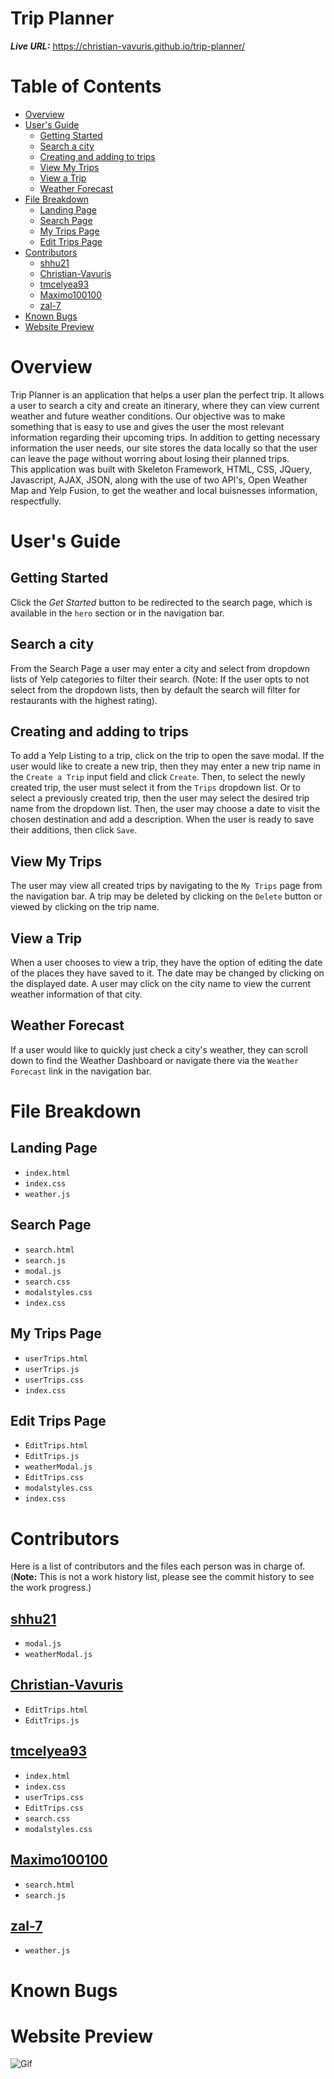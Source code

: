 # Trip Planner

__*Live URL:*__  https://christian-vavuris.github.io/trip-planner/

# Table of Contents
- [Overview](#overview)
- [User's Guide](#users-guide)
  * [Getting Started](#getting-started)
  * [Search a city](#search-a-city)
  * [Creating and adding to trips](#creating-and-adding-to-trips)
  * [View My Trips](#view-my-trips)
  * [View a Trip](#view-a-trip)
  * [Weather Forecast](#weather-forecast)
- [File Breakdown](#file-breakdown)
  * [Landing Page](#landing-page)
  * [Search Page](#search-page)
  * [My Trips Page](#my-trips-page)
  * [Edit Trips Page](#edit-trips-page)
- [Contributors](#contributors)
  * [shhu21](#shhu21)
  * [Christian-Vavuris](#christian-vavuris)
  * [tmcelyea93](#tmcelyea93)
  * [Maximo100100](#maximo100100)
  * [zal-7](#zal-7)
- [Known Bugs](#known-bugs)
- [Website Preview](#website-preview)

# Overview
Trip Planner is an application that helps a user plan the perfect trip. It allows a user to search a city and create an itinerary, where they can view current weather and future weather conditions.  Our objective was to make something that is easy to use and gives the user the most relevant information regarding their upcoming trips. In addition to getting necessary information the user needs, our site stores the data locally so that the user can leave the page without worring about losing their planned trips. 
</br>
This application was built with Skeleton Framework, HTML, CSS, JQuery, Javascript, AJAX, JSON, along with the use of two API's, Open Weather Map and Yelp Fusion, to get the weather and local buisnesses information, respectfully.

# User's Guide

## Getting Started 
Click the *Get Started* button to be redirected to the search page, which is available in the `hero` section or in the navigation bar.

## Search a city
From the Search Page a user may enter a city and select from dropdown lists of Yelp categories to filter their search. (Note: If the user opts to not select from the dropdown lists, then by default the search will filter for restaurants with the highest rating). 

## Creating and adding to trips
To add a Yelp Listing to a trip, click on the trip to open the save modal.  If the user would like to create a new trip, then they may enter a new trip name in the `Create a Trip` input field and click `Create`.  Then, to select the newly created trip, the user must select it from the `Trips` dropdown list.  Or to select a previously created trip, then the user may select the desired trip name from the dropdown list.  Then, the user may choose a date to visit the chosen destination and add a description.  When the user is ready to save their additions, then click `Save`.

## View My Trips
The user may view all created trips by navigating to the `My Trips` page from the navigation bar. A trip may be deleted by clicking on the `Delete` button or viewed by clicking on the trip name.

## View a Trip
When a user chooses to view a trip, they have the option of editing the date of the places they have saved to it.  The date may be changed by clicking on the displayed date.  A user may click on the city name to view the current weather information of that city.

## Weather Forecast
If a user would like to quickly just check a city's weather, they can scroll down to find the Weather Dashboard or navigate there via the `Weather Forecast` link in the navigation bar.

# File Breakdown

## Landing Page
* `index.html`
* `index.css`
* `weather.js`

## Search Page
* `search.html`
* `search.js`
* `modal.js`
* `search.css`
* `modalstyles.css`
* `index.css`

## My Trips Page
* `userTrips.html`
* `userTrips.js`
* `userTrips.css`
* `index.css`

## Edit Trips Page
* `EditTrips.html`
* `EditTrips.js`
* `weatherModal.js`
* `EditTrips.css`
* `modalstyles.css`
* `index.css`

# Contributors
Here is a list of contributors and the files each person was in charge of. (**Note:** This is not a work history list, please see the commit history to see the work progress.)

## [shhu21](https://github.com/shhu21)
* `modal.js`
* `weatherModal.js`

## [Christian-Vavuris](https://github.com/Christian-Vavuris/)
* `EditTrips.html`
* `EditTrips.js`

## [tmcelyea93](https://github.com/tmcelyea93/)
* `index.html`
* `index.css`
* `userTrips.css`
* `EditTrips.css`
* `search.css`
* `modalstyles.css`

## [Maximo100100](https://github.com/Maximo100100/)
* `search.html`
* `search.js`


## [zal-7](https://github.com/zal-7/)
* `weather.js`

# Known Bugs

# Website Preview
![Gif](https://github.com/Christian-Vavuris/Trip-Planner/blob/readme/gif/assets/images/Vacation.gif)
